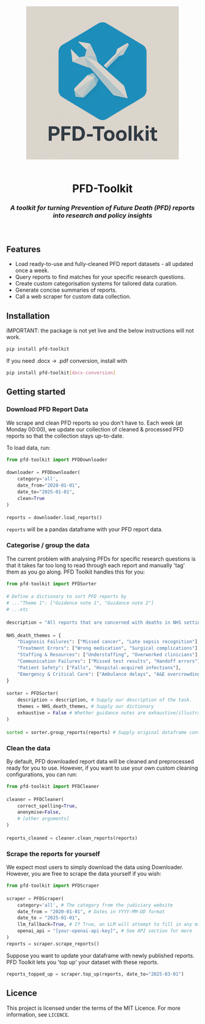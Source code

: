 <div align="center">
  <img src="assets/header.png" width="400"/>
</div>

<br>


<h1 align="center">PFD-Toolkit</h1>
<h3 align="center"><em>A toolkit for turning <strong>Prevention of Future Death (PFD)</strong> reports into research and policy insights</em></p>


<br>

## Features

- Load ready-to-use and fully-cleaned PFD report datasets - all updated once a week.
- Query reports to find matches for your specific research questions.
- Create custom categorisation systems for tailored data curation.
- Generate concise summaries of reports.
- Call a web scraper for custom data collection.


## Installation

IMPORTANT: the package is not yet live and the below instructions will not work.

```bash
pip install pfd-toolkit
```

If you need .docx -> .pdf conversion, install with

```bash
pip install pfd-toolkit[docx-conversion]
```

## Getting started


### Download PFD Report Data

We scrape and clean PFD reports so you don't have to. Each week (at Monday 00:00), we update our collection of cleaned & processed PFD reports so that the collection stays up-to-date.

To load data, run:

```python
from pfd-toolkit import PFDDownloader

downloader = PFDDownloader(
    category='all',
    date_from="2020-01-01",
    date_to="2025-01-01",
    clean=True
)

reports = downloader.load_reports()
```

`reports` will be a pandas dataframe with your PFD report data.


### Categorise / group the data

The current problem with analysing PFDs for specific research questions is that it takes far too long to read through each report and manually 'tag' them as you go along. PFD Toolkit handles this for you:

```python
from pfd-toolkit import PFDSorter

# Define a dictionary to sort PFD reports by
# ..."Theme 1": ["Guidence note 1", "Guidance note 2"]
# ...etc

description = "All reports that are concerned with deaths in NHS settings."

NHS_death_themes = {
    "Diagnosis Failures": ["Missed cancer", "Late sepsis recognition"],
    "Treatment Errors": ["Wrong medication", "Surgical complications"],
    "Staffing & Resources": ["Understaffing", "Overworked clinicians"],
    "Communication Failures": ["Missed test results", "Handoff errors"],
    "Patient Safety": ["Falls", "Hospital-acquired infections"],
    "Emergency & Critical Care": ["Ambulance delays", "A&E overcrowding"]
}

sorter = PFDSorter(
    description = description, # Supply our description of the task.
    themes = NHS_death_themes, # Supply our dictionary
    exhaustive = False # Whether guidance notes are exhaustive/illustrative
)

sorted = sorter.group_reports(reports) # Supply original dataframe containing reports
```

### Clean the data

By default, PFD downloaded report data will be cleaned and preprocessed ready for you to use. However, if you want to use your own custom cleaning configurations, you can run:

```python
from pfd-toolkit import PFDCleaner

cleaner = PFDCleaner(
    correct_spelling=True,
    anonymise=False,
    # [other arguments]
)

reports_cleaned = cleaner.clean_reports(reports)
```

### Scrape the reports for yourself

We expect most users to simply download the data using Downloader. However, you are free to scrape the data yourself if you wish:


```python
from pfd-toolkit import PFDScraper

scraper = PFDScraper(
    category='all', # The category from the judiciary website
    date_from = "2020-01-01", # Dates in YYYY-MM-DD format
    date_to = "2025-01-01",
    llm_fallback=True, # If True, an LLM will attempt to fill in any missing data
    openai_api = "[your-openai-api-key]", # See API section for more
)
reports = scraper.scrape_reports()
```

Suppose you want to update your dataframe with newly published reports. PFD Toolkit lets you 'top up' your dataset with these reports.

```python
reports_topped_up = scraper.top_up(reports, date_to="2025-03-01")

```

## Licence

This project is licensed under the terms of the MIT Licence. For more information, see `LICENCE`.